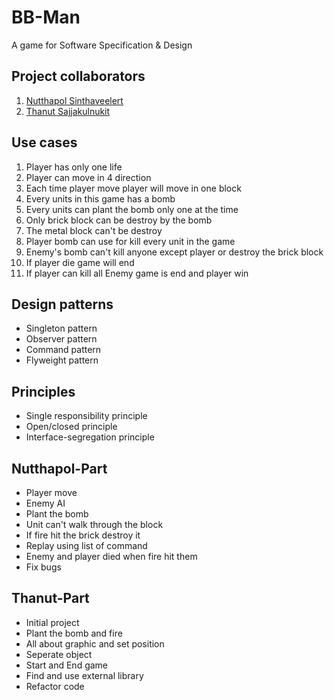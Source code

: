 # **BB-Man**
A game for Software Specification & Design

## **Project collaborators**
1. [Nutthapol Sinthaveelert](https://github.com/babestvl)
2. [Thanut Sajjakulnukit](https://github.com/oatThanut)

## **Use cases**
1. Player has only one life
2. Player can move in 4 direction
3. Each time player move player will move in one block
4. Every units in this game has a bomb
5. Every units can plant the bomb only one at the time
6. Only brick block can be destroy by the bomb
7. The metal block can't be destroy
8. Player bomb can use for kill every unit in the game
9. Enemy's bomb can't kill anyone except player or destroy the brick block
10. If player die game will end
11. If player can kill all Enemy game is end and player win

## **Design patterns**
* Singleton pattern
* Observer pattern
* Command pattern
* Flyweight pattern

## **Principles**
* Single responsibility principle 
* Open/closed principle
* Interface-segregation principle

## **Nutthapol-Part**
* Player move
* Enemy AI
* Plant the bomb
* Unit can't walk through the block
* If fire hit the brick destroy it
* Replay using list of command
* Enemy and player died when fire hit them
* Fix bugs

## **Thanut-Part**
* Initial project
* Plant the bomb and fire
* All about graphic and set position
* Seperate object
* Start and End game
* Find and use external library
* Refactor code
